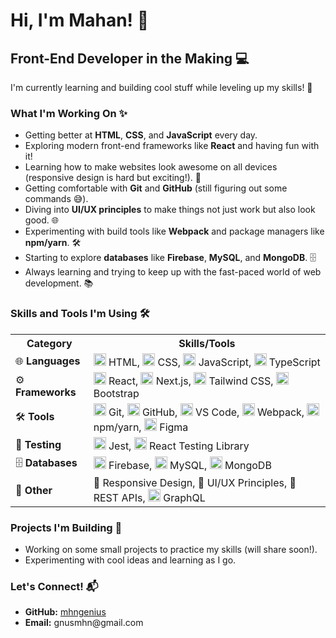 <h1>Hi, I'm Mahan! 👋</h1>
<h2>Front-End Developer in the Making 💻</h2>
<p>I'm currently learning and building cool stuff while leveling up my skills! 🚀</p>

<h3>What I'm Working On ✨</h3>
<ul>
  <li>Getting better at <strong>HTML</strong>, <strong>CSS</strong>, and <strong>JavaScript</strong> every day.</li>
  <li>Exploring modern front-end frameworks like <strong>React</strong> and having fun with it!</li>
  <li>Learning how to make websites look awesome on all devices (responsive design is hard but exciting!). 📱</li>
  <li>Getting comfortable with <strong>Git</strong> and <strong>GitHub</strong> (still figuring out some commands 😅).</li>
  <li>Diving into <strong>UI/UX principles</strong> to make things not just work but also look good. 🌐</li>
  <li>Experimenting with build tools like <strong>Webpack</strong> and package managers like <strong>npm/yarn</strong>. 🛠️</li>
  <li>Starting to explore <strong>databases</strong> like <strong>Firebase</strong>, <strong>MySQL</strong>, and <strong>MongoDB</strong>. 🗄️</li>
  <li>Always learning and trying to keep up with the fast-paced world of web development. 📚</li>
</ul>

<h3>Skills and Tools I'm Using 🛠️</h3>

<table>
  <tr>
    <th>Category</th>
    <th>Skills/Tools</th>
  </tr>
  <tr>
    <td>🌐 <strong>Languages</strong></td>
    <td>
      <img src="https://cdn.jsdelivr.net/gh/devicons/devicon/icons/html5/html5-original.svg" alt="HTML" width="20"/> HTML,
      <img src="https://cdn.jsdelivr.net/gh/devicons/devicon/icons/css3/css3-original.svg" alt="CSS" width="20"/> CSS,
      <img src="https://cdn.jsdelivr.net/gh/devicons/devicon/icons/javascript/javascript-original.svg" alt="JavaScript" width="20"/> JavaScript,
      <img src="https://cdn.jsdelivr.net/gh/devicons/devicon/icons/typescript/typescript-original.svg" alt="TypeScript" width="20"/> TypeScript
    </td>
  </tr>
  <tr>
    <td>⚙️ <strong>Frameworks</strong></td>
    <td>
      <img src="https://cdn.jsdelivr.net/gh/devicons/devicon/icons/react/react-original.svg" alt="React" width="20"/> React,
      <img src="https://cdn.jsdelivr.net/gh/devicons/devicon/icons/nextjs/nextjs-original.svg" alt="Next.js" width="20"/> Next.js,
      <img src="https://cdn.jsdelivr.net/gh/devicons/devicon/icons/tailwindcss/tailwindcss-plain.svg" alt="Tailwind CSS" width="20"/> Tailwind CSS,
      <img src="https://cdn.jsdelivr.net/gh/devicons/devicon/icons/bootstrap/bootstrap-original.svg" alt="Bootstrap" width="20"/> Bootstrap
    </td>
  </tr>
  <tr>
    <td>🛠️ <strong>Tools</strong></td>
    <td>
      <img src="https://cdn.jsdelivr.net/gh/devicons/devicon/icons/git/git-original.svg" alt="Git" width="20"/> Git,
      <img src="https://cdn.jsdelivr.net/gh/devicons/devicon/icons/github/github-original.svg" alt="GitHub" width="20"/> GitHub,
      <img src="https://cdn.jsdelivr.net/gh/devicons/devicon/icons/vscode/vscode-original.svg" alt="VS Code" width="20"/> VS Code,
      <img src="https://cdn.jsdelivr.net/gh/devicons/devicon/icons/webpack/webpack-original.svg" alt="Webpack" width="20"/> Webpack,
      <img src="https://cdn.jsdelivr.net/gh/devicons/devicon/icons/npm/npm-original-wordmark.svg" alt="npm" width="20"/> npm/yarn,
      <img src="https://cdn.jsdelivr.net/gh/devicons/devicon/icons/figma/figma-original.svg" alt="Figma" width="20"/> Figma
    </td>
  </tr>
  <tr>
    <td>🧪 <strong>Testing</strong></td>
    <td>
      <img src="https://cdn.jsdelivr.net/gh/devicons/devicon/icons/jest/jest-plain.svg" alt="Jest" width="20"/> Jest,
      <img src="https://raw.githubusercontent.com/testing-library/react-testing-library/main/other/goat.png" alt="React Testing Library" width="20"/> React Testing Library
    </td>
  </tr>
  <tr>
    <td>🗄️ <strong>Databases</strong></td>
    <td>
      <img src="https://cdn.jsdelivr.net/gh/devicons/devicon/icons/firebase/firebase-plain.svg" alt="Firebase" width="20"/> Firebase,
      <img src="https://cdn.jsdelivr.net/gh/devicons/devicon/icons/mysql/mysql-original.svg" alt="MySQL" width="20"/> MySQL,
      <img src="https://cdn.jsdelivr.net/gh/devicons/devicon/icons/mongodb/mongodb-original.svg" alt="MongoDB" width="20"/> MongoDB
    </td>
  </tr>
  <tr>
    <td>🎨 <strong>Other</strong></td>
    <td>
      📱 Responsive Design, 🎨 UI/UX Principles, 🔗 REST APIs,
      <img src="https://cdn.jsdelivr.net/gh/devicons/devicon/icons/graphql/graphql-plain.svg" alt="GraphQL" width="20"/> GraphQL
    </td>
  </tr>
</table>

<h3>Projects I'm Building 🚀</h3>
<ul>
  <li>Working on some small projects to practice my skills (will share soon!).</li>
  <li>Experimenting with cool ideas and learning as I go.</li>
</ul>

<h3>Let's Connect! 📬</h3>
<ul>
  <li><strong>GitHub:</strong> <a href="https://github.com/mhngenius">mhngenius</a></li>
  <li><strong>Email:</strong> gnusmhn@gmail.com</li>
</ul>
